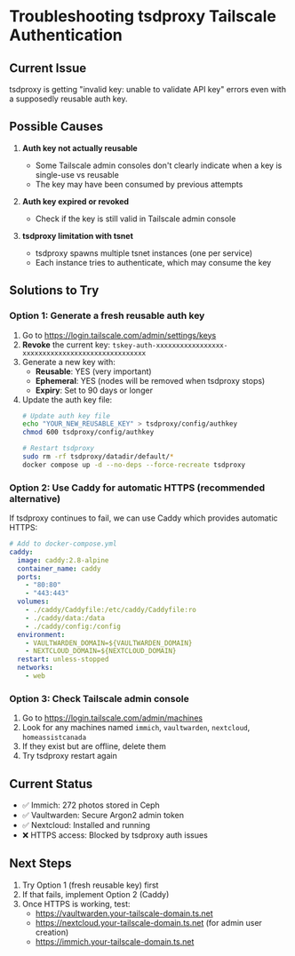 # Troubleshooting tsdproxy Tailscale Authentication

## Current Issue
tsdproxy is getting "invalid key: unable to validate API key" errors even with a supposedly reusable auth key.

## Possible Causes

1. **Auth key not actually reusable**
   - Some Tailscale admin consoles don't clearly indicate when a key is single-use vs reusable
   - The key may have been consumed by previous attempts

2. **Auth key expired or revoked**
   - Check if the key is still valid in Tailscale admin console

3. **tsdproxy limitation with tsnet**
   - tsdproxy spawns multiple tsnet instances (one per service)
   - Each instance tries to authenticate, which may consume the key

## Solutions to Try

### Option 1: Generate a fresh reusable auth key
1. Go to https://login.tailscale.com/admin/settings/keys
2. **Revoke** the current key: `tskey-auth-xxxxxxxxxxxxxxxxx-xxxxxxxxxxxxxxxxxxxxxxxxxxxxxxx`
3. Generate a new key with:
   - **Reusable**: YES (very important)
   - **Ephemeral**: YES (nodes will be removed when tsdproxy stops)
   - **Expiry**: Set to 90 days or longer
4. Update the auth key file:
   ```bash
   # Update auth key file
   echo "YOUR_NEW_REUSABLE_KEY" > tsdproxy/config/authkey
   chmod 600 tsdproxy/config/authkey
   
   # Restart tsdproxy
   sudo rm -rf tsdproxy/datadir/default/*
   docker compose up -d --no-deps --force-recreate tsdproxy
   ```

### Option 2: Use Caddy for automatic HTTPS (recommended alternative)
If tsdproxy continues to fail, we can use Caddy which provides automatic HTTPS:

```yaml
# Add to docker-compose.yml
caddy:
  image: caddy:2.8-alpine
  container_name: caddy
  ports:
    - "80:80"
    - "443:443"
  volumes:
    - ./caddy/Caddyfile:/etc/caddy/Caddyfile:ro
    - ./caddy/data:/data
    - ./caddy/config:/config
  environment:
    - VAULTWARDEN_DOMAIN=${VAULTWARDEN_DOMAIN}
    - NEXTCLOUD_DOMAIN=${NEXTCLOUD_DOMAIN}
  restart: unless-stopped
  networks:
    - web
```

### Option 3: Check Tailscale admin console
1. Go to https://login.tailscale.com/admin/machines
2. Look for any machines named `immich`, `vaultwarden`, `nextcloud`, `homeassistcanada`
3. If they exist but are offline, delete them
4. Try tsdproxy restart again

## Current Status
- ✅ Immich: 272 photos stored in Ceph
- ✅ Vaultwarden: Secure Argon2 admin token
- ✅ Nextcloud: Installed and running
- ❌ HTTPS access: Blocked by tsdproxy auth issues

## Next Steps
1. Try Option 1 (fresh reusable key) first
2. If that fails, implement Option 2 (Caddy)
3. Once HTTPS is working, test:
   - https://vaultwarden.your-tailscale-domain.ts.net
   - https://nextcloud.your-tailscale-domain.ts.net (for admin user creation)
   - https://immich.your-tailscale-domain.ts.net

